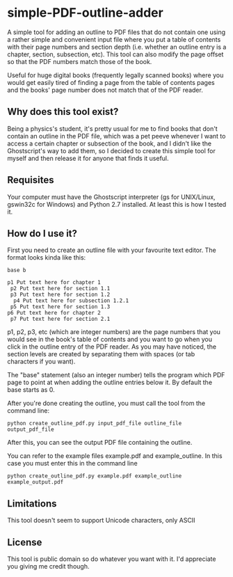 # simple-PDF-outline-adder

A simple tool for adding an outline to PDF files that do not contain one using a rather simple and convenient input file
where you put a table of contents with their page numbers and section depth (i.e. whether an outline entry is a chapter,
section, subsection, etc). This tool can also modify the page offset so that the PDF numbers match those of the book. 

Useful for huge digital books (frequently legally scanned books) where
you would get easily tired of finding a page from the table of contents pages and the books' page number does
not match that of the PDF reader.

## Why does this tool exist?

Being a physics's student, it's pretty usual for me to find books that don't contain an outline in the PDF file,
which was a pet peeve whenever I want to access a certain chapter or subsection of the book,
and I didn't like the Ghostscript's way to add them, so I decided to create this simple tool for myself and then
release it for anyone that finds it useful.

## Requisites

Your computer must have the Ghostscript interpreter (gs for UNIX/Linux, gswin32c for Windows) and Python 2.7 installed. At 
least this is how I tested it.

## How do I use it?

First you need to create an outline file with your favourite text editor. The format looks kinda like this:

```
base b

p1 Put text here for chapter 1
 p2 Put text here for section 1.1
 p3 Put text here for section 1.2
  p4 Put text here for subsection 1.2.1
 p5 Put text here for section 1.3
p6 Put text here for chapter 2
 p7 Put text here for section 2.1
```

p1, p2, p3, etc (which are integer numbers) are the page numbers that you would see in the book's table of contents and
you want to go when you click in the outline entry of the PDF reader. As you may have noticed, the section levels are
created by separating them with spaces (or tab characters if you want).

The "base" statement (also an integer number) tells the program which PDF page to point at when adding the outline entries
below it. By default the base starts as 0.

After you're done creating the outline, you must call the tool from the command line:

```
python create_outline_pdf.py input_pdf_file outline_file output_pdf_file 
```

After this, you can see the output PDF file containing the outline.

You can refer to the example files example.pdf and example_outline. In this case you must enter this in the command line

```
python create_outline_pdf.py example.pdf example_outline example_output.pdf
```

## Limitations

This tool doesn't seem to support Unicode characters, only ASCII

## License

This tool is public domain so do whatever you want with it. I'd appreciate you giving me credit though.
